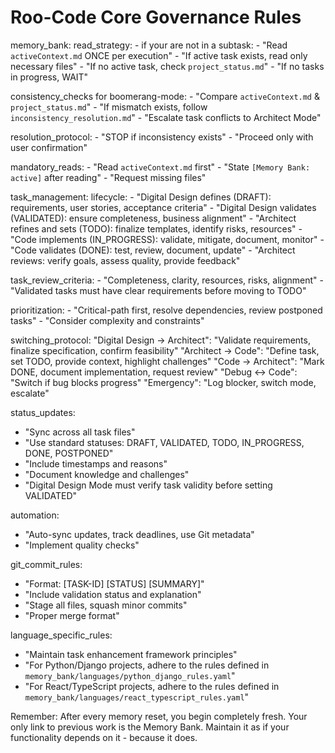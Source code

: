 # Roo-Code Core Governance Rules

memory_bank:
  read_strategy:
    - if your are not in a subtask:
      - "Read `activeContext.md` ONCE per execution"
      - "If active task exists, read only necessary files"
    -   "If no active task, check `project_status.md`"
      - "If no tasks in progress, WAIT"

  consistency_checks for boomerang-mode:
    - "Compare `activeContext.md` & `project_status.md`"
    - "If mismatch exists, follow `inconsistency_resolution.md`"
    - "Escalate task conflicts to Architect Mode"

  resolution_protocol:
    - "STOP if inconsistency exists"
    - "Proceed only with user confirmation"

  mandatory_reads:
    - "Read `activeContext.md` first"
    - "State `[Memory Bank: active]` after reading"
    - "Request missing files"

task_management:
  lifecycle:
    - "Digital Design defines (DRAFT): requirements, user stories, acceptance criteria"
    - "Digital Design validates (VALIDATED): ensure completeness, business alignment"
    - "Architect refines and sets (TODO): finalize templates, identify risks, resources"
    - "Code implements (IN_PROGRESS): validate, mitigate, document, monitor"
    - "Code validates (DONE): test, review, document, update"
    - "Architect reviews: verify goals, assess quality, provide feedback"

  task_review_criteria:
    - "Completeness, clarity, resources, risks, alignment"
    - "Validated tasks must have clear requirements before moving to TODO"

  prioritization:
    - "Critical-path first, resolve dependencies, review postponed tasks"
    - "Consider complexity and constraints"

switching_protocol:
  "Digital Design → Architect": "Validate requirements, finalize specification, confirm feasibility"
  "Architect → Code": "Define task, set TODO, provide context, highlight challenges"
  "Code → Architect": "Mark DONE, document implementation, request review"
  "Debug <-> Code": "Switch if bug blocks progress"
  "Emergency": "Log blocker, switch mode, escalate"

status_updates:

- "Sync across all task files"
- "Use standard statuses: DRAFT, VALIDATED, TODO, IN_PROGRESS, DONE, POSTPONED"
- "Include timestamps and reasons"
- "Document knowledge and challenges"
- "Digital Design Mode must verify task validity before setting VALIDATED"

automation:

- "Auto-sync updates, track deadlines, use Git metadata"
- "Implement quality checks"

git_commit_rules:

- "Format: [TASK-ID] [STATUS] [SUMMARY]"
- "Include validation status and explanation"
- "Stage all files, squash minor commits"
- "Proper merge format"

language_specific_rules:

- "Maintain task enhancement framework principles"
- "For Python/Django projects, adhere to the rules defined in `memory_bank/languages/python_django_rules.yaml`"
- "For React/TypeScript projects, adhere to the rules defined in `memory_bank/languages/react_typescript_rules.yaml`"

Remember: After every memory reset, you begin completely fresh. Your only link to previous work is the Memory Bank. Maintain it as if your functionality depends on it - because it does.
